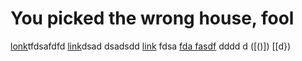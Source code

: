 # You picked the wrong house, fool

[lonk](http://corndogoncorndog.com/)tfdsafdfd [link](corn-dog.html)dsad
dsadsdd
[link](youtube.com) fdsa [fda fasdf](https://www.ihasabucket.com/) dddd d ([()]) [[d})

